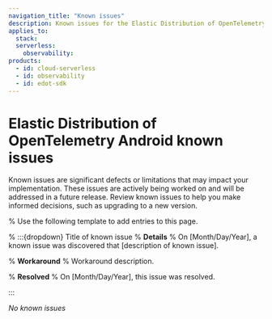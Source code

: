 ```yaml
---
navigation_title: "Known issues"
description: Known issues for the Elastic Distribution of OpenTelemetry Android.
applies_to:
  stack:
  serverless:
    observability:
products:
  - id: cloud-serverless
  - id: observability
  - id: edot-sdk
---
```


# Elastic Distribution of OpenTelemetry Android known issues

Known issues are significant defects or limitations that may impact your implementation. These issues are actively being worked on and will be addressed in a future release. Review known issues to help you make informed decisions, such as upgrading to a new version.

% Use the following template to add entries to this page.

% :::{dropdown} Title of known issue
% **Details**
% On [Month/Day/Year], a known issue was discovered that [description of known issue].

% **Workaround**
% Workaround description.

% **Resolved**
% On [Month/Day/Year], this issue was resolved.

:::

_No known issues_
